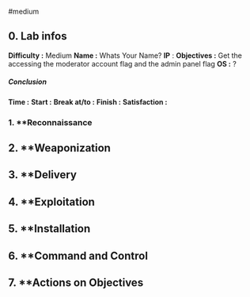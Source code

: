 #medium 

## 0. **Lab infos**

**Difficulty :** Medium
**Name :** Whats Your Name?
**IP** : 
**Objectives :** Get the accessing the moderator account flag and the admin panel flag
**OS :** ?

##### **Conclusion**
**Time :** 
	**Start :** 
	**Break at/to :** 
	**Finish :** 
**Satisfaction :**  
### 1. **Reconnaissance

## 2. **Weaponization

## 3. **Delivery

## 4. **Exploitation

## 5. **Installation

## 6. **Command and Control

## 7. **Actions on Objectives